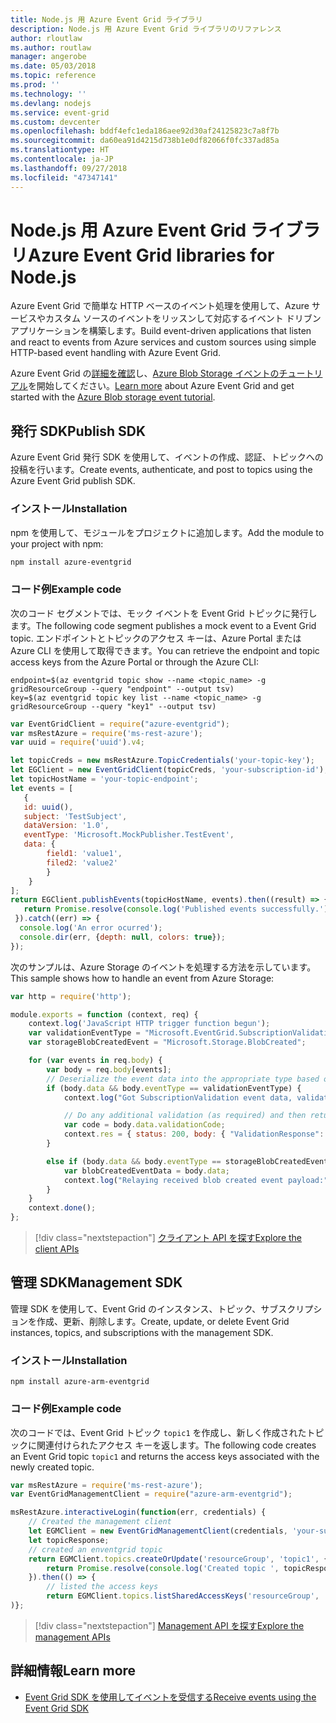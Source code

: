 ```yaml
---
title: Node.js 用 Azure Event Grid ライブラリ
description: Node.js 用 Azure Event Grid ライブラリのリファレンス
author: rloutlaw
ms.author: routlaw
manager: angerobe
ms.date: 05/03/2018
ms.topic: reference
ms.prod: ''
ms.technology: ''
ms.devlang: nodejs
ms.service: event-grid
ms.custom: devcenter
ms.openlocfilehash: bddf4efc1eda186aee92d30af24125823c7a8f7b
ms.sourcegitcommit: da60ea91d4215d738b1e0df82066f0fc337ad85a
ms.translationtype: HT
ms.contentlocale: ja-JP
ms.lasthandoff: 09/27/2018
ms.locfileid: "47347141"
---
```

# <a name="azure-event-grid-libraries-for-nodejs"></a><span data-ttu-id="0266d-103">Node.js 用 Azure Event Grid ライブラリ</span><span class="sxs-lookup"><span data-stu-id="0266d-103">Azure Event Grid libraries for Node.js</span></span>

<span data-ttu-id="0266d-104">Azure Event Grid で簡単な HTTP ベースのイベント処理を使用して、Azure サービスやカスタム ソースのイベントをリッスンして対応するイベント ドリブン アプリケーションを構築します。</span><span class="sxs-lookup"><span data-stu-id="0266d-104">Build event-driven applications that listen and react to events from Azure services and custom sources using simple HTTP-based event handling with Azure Event Grid.</span></span>

<span data-ttu-id="0266d-105">Azure Event Grid の[詳細を確認](/azure/event-grid/overview)し、[Azure Blob Storage イベントのチュートリアル](/azure/storage/blobs/storage-blob-event-quickstart)を開始してください。</span><span class="sxs-lookup"><span data-stu-id="0266d-105">[Learn more](/azure/event-grid/overview) about Azure Event Grid and get started with the [Azure Blob storage event tutorial](/azure/storage/blobs/storage-blob-event-quickstart).</span></span> 

## <a name="publish-sdk"></a><span data-ttu-id="0266d-106">発行 SDK</span><span class="sxs-lookup"><span data-stu-id="0266d-106">Publish SDK</span></span>

<span data-ttu-id="0266d-107">Azure Event Grid 発行 SDK を使用して、イベントの作成、認証、トピックへの投稿を行います。</span><span class="sxs-lookup"><span data-stu-id="0266d-107">Create events, authenticate, and post to topics using the Azure Event Grid publish SDK.</span></span>

### <a name="installation"></a><span data-ttu-id="0266d-108">インストール</span><span class="sxs-lookup"><span data-stu-id="0266d-108">Installation</span></span>

<span data-ttu-id="0266d-109">npm を使用して、モジュールをプロジェクトに追加します。</span><span class="sxs-lookup"><span data-stu-id="0266d-109">Add the module to your project with npm:</span></span>

```bash
npm install azure-eventgrid
```

### <a name="example-code"></a><span data-ttu-id="0266d-110">コード例</span><span class="sxs-lookup"><span data-stu-id="0266d-110">Example code</span></span>

<span data-ttu-id="0266d-111">次のコード セグメントでは、モック イベントを Event Grid トピックに発行します。</span><span class="sxs-lookup"><span data-stu-id="0266d-111">The following code segment publishes a mock event to a Event Grid topic.</span></span> <span data-ttu-id="0266d-112">エンドポイントとトピックのアクセス キーは、Azure Portal または Azure CLI を使用して取得できます。</span><span class="sxs-lookup"><span data-stu-id="0266d-112">You can retrieve the endpoint and topic access keys from the Azure Portal or through the Azure CLI:</span></span>

```azurecli-interactive
endpoint=$(az eventgrid topic show --name <topic_name> -g gridResourceGroup --query "endpoint" --output tsv)
key=$(az eventgrid topic key list --name <topic_name> -g gridResourceGroup --query "key1" --output tsv)
```

```javascript
var EventGridClient = require("azure-eventgrid");
var msRestAzure = require('ms-rest-azure');
var uuid = require('uuid').v4;

let topicCreds = new msRestAzure.TopicCredentials('your-topic-key');
let EGClient = new EventGridClient(topicCreds, 'your-subscription-id');
let topicHostName = 'your-topic-endpoint';
let events = [
   {
   id: uuid(),
   subject: 'TestSubject',
   dataVersion: '1.0',
   eventType: 'Microsoft.MockPublisher.TestEvent',
   data: {
        field1: 'value1',
        filed2: 'value2'
        }
    }
];
return EGClient.publishEvents(topicHostName, events).then((result) => {
   return Promise.resolve(console.log('Published events successfully.'));
 }).catch((err) => {
  console.log('An error ocurred');
  console.dir(err, {depth: null, colors: true});
});
```

<span data-ttu-id="0266d-113">次のサンプルは、Azure Storage のイベントを処理する方法を示しています。</span><span class="sxs-lookup"><span data-stu-id="0266d-113">This sample shows how to handle an event from Azure Storage:</span></span>

```javascript
var http = require('http');

module.exports = function (context, req) {
    context.log('JavaScript HTTP trigger function begun');
    var validationEventType = "Microsoft.EventGrid.SubscriptionValidationEvent";
    var storageBlobCreatedEvent = "Microsoft.Storage.BlobCreated";

    for (var events in req.body) {
        var body = req.body[events];
        // Deserialize the event data into the appropriate type based on event type  
        if (body.data && body.eventType == validationEventType) {
            context.log("Got SubscriptionValidation event data, validation code: " + body.data.validationCode + " topic: " + body.topic);

            // Do any additional validation (as required) and then return back the below response
            var code = body.data.validationCode;
            context.res = { status: 200, body: { "ValidationResponse": code } };
        }

        else if (body.data && body.eventType == storageBlobCreatedEvent) {
            var blobCreatedEventData = body.data;
            context.log("Relaying received blob created event payload:" + JSON.stringify(blobCreatedEventData));
        }
    }
    context.done();
};
```

> [!div class="nextstepaction"]
> [<span data-ttu-id="0266d-114">クライアント API を探す</span><span class="sxs-lookup"><span data-stu-id="0266d-114">Explore the client APIs</span></span>](/javascript/api/overview/azure/eventgrid/client)

## <a name="management-sdk"></a><span data-ttu-id="0266d-115">管理 SDK</span><span class="sxs-lookup"><span data-stu-id="0266d-115">Management SDK</span></span>

<span data-ttu-id="0266d-116">管理 SDK を使用して、Event Grid のインスタンス、トピック、サブスクリプションを作成、更新、削除します。</span><span class="sxs-lookup"><span data-stu-id="0266d-116">Create, update, or delete Event Grid instances, topics, and subscriptions with the management SDK.</span></span>

### <a name="installation"></a><span data-ttu-id="0266d-117">インストール</span><span class="sxs-lookup"><span data-stu-id="0266d-117">Installation</span></span>

```
npm install azure-arm-eventgrid
```

### <a name="example-code"></a><span data-ttu-id="0266d-118">コード例</span><span class="sxs-lookup"><span data-stu-id="0266d-118">Example code</span></span>

<span data-ttu-id="0266d-119">次のコードでは、Event Grid トピック `topic1` を作成し、新しく作成されたトピックに関連付けられたアクセス キーを返します。</span><span class="sxs-lookup"><span data-stu-id="0266d-119">The following code creates an Event Grid topic `topic1` and returns the access keys associated with the newly created topic.</span></span>

```javascript
var msRestAzure = require('ms-rest-azure');
var EventGridManagementClient = require("azure-arm-eventgrid");

msRestAzure.interactiveLogin(function(err, credentials) {
    // Created the management client
    let EGMClient = new EventGridManagementClient(credentials, 'your-subscription-id');
    let topicResponse;
    // created an enventgrid topic
    return EGMClient.topics.createOrUpdate('resourceGroup', 'topic1', { location: 'westus' }).then((topicResponse) => {
        return Promise.resolve(console.log('Created topic ', topicResponse));
    }).then(() => {
        // listed the access keys
        return EGMClient.topics.listSharedAccessKeys('resourceGroup', 'topic1')}
)};
```

> [!div class="nextstepaction"]
> [<span data-ttu-id="0266d-120">Management API を探す</span><span class="sxs-lookup"><span data-stu-id="0266d-120">Explore the management APIs</span></span>](/javascript/api/overview/azure/eventgrid/management)

## <a name="learn-more"></a><span data-ttu-id="0266d-121">詳細情報</span><span class="sxs-lookup"><span data-stu-id="0266d-121">Learn more</span></span>

- [<span data-ttu-id="0266d-122">Event Grid SDK を使用してイベントを受信する</span><span class="sxs-lookup"><span data-stu-id="0266d-122">Receive events using the Event Grid SDK</span></span>](/azure/event-grid/receive-events)

